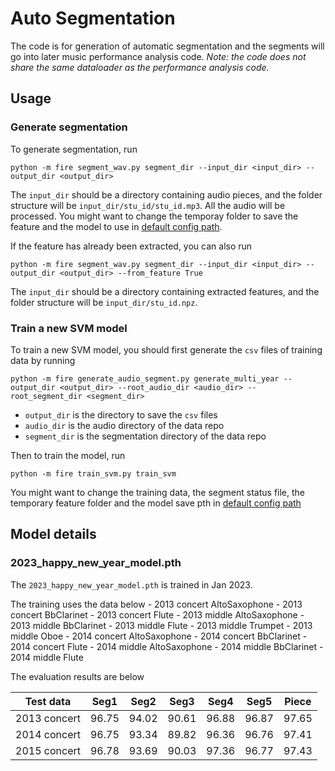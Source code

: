 # Auto Segmentation

The code is for generation of automatic segmentation and the segments will go into later music performance analysis code.
*Note: the code does not share the same dataloader as the performance analysis code.*

## Usage
### Generate segmentation
To generate segmentation, run

```
python -m fire segment_wav.py segment_dir --input_dir <input_dir> --output_dir <output_dir>
```

The `input_dir` should be a directory containing audio pieces, and the folder structure will be `input_dir/stu_id/stu_id.mp3`. All the audio will be processed. You might want to change the temporay folder to save the feature and the model to use in [default config path](scripts/utils/default_configs_path.py).

If the feature has already been extracted, you can also run

```
python -m fire segment_wav.py segment_dir --input_dir <input_dir> --output_dir <output_dir> --from_feature True
```

The `input_dir` should be a directory containing extracted features, and the folder structure will be `input_dir/stu_id.npz`.

### Train a new SVM model

To train a new SVM model, you should first generate the `csv` files of training data by running

```
python -m fire generate_audio_segment.py generate_multi_year --output_dir <output_dir> --root_audio_dir <audio_dir> --root_segment_dir <segment_dir>
```

- `output_dir` is the directory to save the `csv` files
- `audio_dir` is the audio directory of the data repo
- `segment_dir` is the segmentation directory of the data repo

Then to train the model, run

```
python -m fire train_svm.py train_svm
```

You might want to change the training data, the segment status file, the temporary feature folder and the model save pth in [default config path](scripts/utils/default_configs_path.py)

## Model details

### 2023_happy_new_year_model.pth
The `2023_happy_new_year_model.pth` is trained in Jan 2023.

The training uses the data below
    - 2013 concert AltoSaxophone
    - 2013 concert BbClarinet
    - 2013 concert Flute
    - 2013 middle AltoSaxophone
    - 2013 middle BbClarinet
    - 2013 middle Flute
    - 2013 middle Trumpet
    - 2013 middle Oboe
    - 2014 concert AltoSaxophone
    - 2014 concert BbClarinet
    - 2014 concert Flute
    - 2014 middle AltoSaxophone
    - 2014 middle BbClarinet
    - 2014 middle Flute

The evaluation results are below

| Test data    | Seg1  | Seg2  | Seg3  | Seg4  | Seg5  | Piece |
| :----------: | :---: | :---: | :---: | :---: | :---: | :---: |
| 2013 concert | 96.75 | 94.02 | 90.61 | 96.88 | 96.87 | 97.65 |
| 2014 concert | 96.75 | 93.34 | 89.82 | 96.36 | 96.76 | 97.41 |
| 2015 concert | 96.78 | 93.69 | 90.03 | 97.36 | 96.77 | 97.43 |